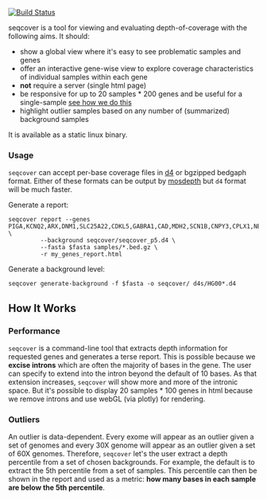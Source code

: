 [![Build Status](https://github.com/brentp/seqcover/workflows/tests/badge.svg?branch=master)](https://github.com/brentp/seqcover/actions)

seqcover is a tool for viewing and evaluating depth-of-coverage with the following aims. It should:

 - show a global view where it's easy to see problematic samples and genes
 - offer an interactive gene-wise view to explore coverage characteristics of individual samples within each gene
 - **not** require a server (single html page)
 - be responsive for up to 20 samples * 200 genes and be useful for a single-sample [see how we do this](#how-it-works)
 - highlight outlier samples based on any number of (summarized) background samples

It is available as a static linux binary.

### Usage

`seqcover` can accept per-base coverage files in [d4](https://github.com/38/d4-format) or bgzipped bedgaph format. Either of
these formats can be output by [mosdepth](https://github.com/brentp/mosdepth) but `d4` format will be much faster.

Generate a report:
```
seqcover report --genes PIGA,KCNQ2,ARX,DNM1,SLC25A22,CDKL5,GABRA1,CAD,MDH2,SCN1B,CNPY3,CPLX1,NEB \
		 --background seqcover/seqcover_p5.d4 \
		 --fasta $fasta samples/*.bed.gz \
		 -r my_genes_report.html
```

Generate a background level:
```
seqcover generate-background -f $fasta -o seqcover/ d4s/HG00*.d4
```


## How It Works

### Performance

`seqcover` is a command-line tool that extracts depth information for requested genes and generates a terse report.
This is possible because we **excise introns** which are often the majority of bases in the gene. The user can specify to extend
into the intron beyond the default of 10 bases. As that extension increases, `seqcover` will show more and more of the intronic space.
But it's possible to display 20 samples * 100 genes in html because we remove introns and use webGL (via plotly) for rendering.

### Outliers

An outlier is data-dependent. Every exome will appear as an outlier given a set of genomes and every 30X genome will
appear as an outlier given a set of 60X genomes. Therefore, `seqcover` let's the user extract a depth percentile from a set
of chosen backgrounds. For example, the default is to extract the 5th percentile from a set of samples. This percentile can then
be shown in the report and used as a metric: **how many bases in each sample are below the 5th percentile**.

